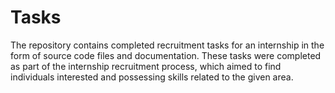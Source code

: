 # Tasks
The repository contains completed recruitment tasks for an internship in the form of source code files and documentation. These tasks were completed as part of the internship recruitment process, which aimed to find individuals interested and possessing skills related to the given area.
